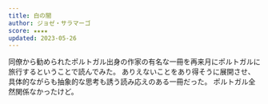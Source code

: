 ```yaml
---
title: 白の闇
author: ジョゼ・サラマーゴ
score: ★★★★
updated: 2023-05-26
---
```


同僚から勧められたポルトガル出身の作家の有名な一冊を再来月にポルトガルに旅行するということで読んでみた。
ありえないことをあり得そうに展開させ、具体的ながらも抽象的な思考も誘う読み応えのある一冊だった。
ポルトガル全然関係なかったけど。
